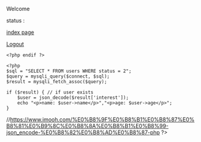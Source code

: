 <div>
    <!-- logged in user information -->
    <?php if(isset($_SESSION["email"])) : ?>
        <p>Welcome <strong><?php echo $_SESSION["email"]; ?></strong></p>
        <p>status : 
            <?php 
                if($_SESSION["status"] == 0){
                    echo "student"; 
                }
                else if ($_SESSION["status"] == 1){
                    echo "teacher";
                }
                else if ($_SESSION["status"] == 2){
                    echo "admin";
                }
            ?>
        </p>
        <p><a href="index.php">index page</a></p>
        <p><a href="logout.php">Logout</a></p>

    <?php endif ?>

    <?php
    $sql = "SELECT * FROM users WHERE status = 2";
    $query = mysqli_query($connect, $sql);
    $result = mysqli_fetch_assoc($query);
    
    if ($result) { // if user exists
        $user = json_decode($result['interest']);
        echo "<p>name: $user->name</p>","<p>age: $user->age</p>";
    }
//https://www.imooh.com/%E0%B8%9F%E0%B8%B1%E0%B8%87%E0%B8%81%E0%B9%8C%E0%B8%8A%E0%B8%B1%E0%B8%99-json_encode-%E0%B8%82%E0%B8%AD%E0%B8%87-php
    ?>